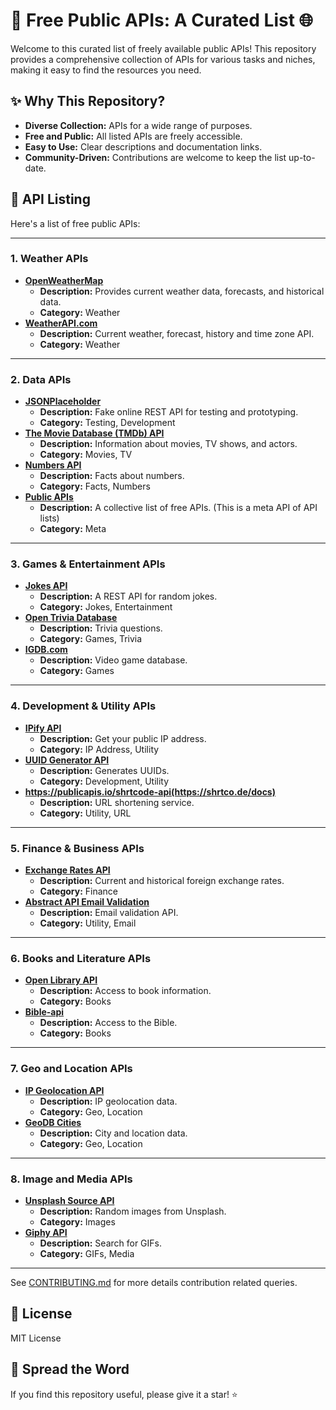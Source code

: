 # 🚀 Free Public APIs: A Curated List 🌐

Welcome to this curated list of freely available public APIs! This repository provides a comprehensive collection of APIs for various tasks and niches, making it easy to find the resources you need.

## ✨ Why This Repository?

* **Diverse Collection:** APIs for a wide range of purposes.
* **Free and Public:** All listed APIs are freely accessible.
* **Easy to Use:** Clear descriptions and documentation links.
* **Community-Driven:** Contributions are welcome to keep the list up-to-date.

## 📝 API Listing

Here's a list of free public APIs:

---

### 1. Weather APIs

* **[OpenWeatherMap](https://openweathermap.org/api)**
    * **Description:** Provides current weather data, forecasts, and historical data.
    * **Category:** Weather
* **[WeatherAPI.com](https://www.weatherapi.com/)**
    * **Description:** Current weather, forecast, history and time zone API.
    * **Category:** Weather

---

### 2. Data APIs

* **[JSONPlaceholder](https://jsonplaceholder.typicode.com/)**
    * **Description:** Fake online REST API for testing and prototyping.
    * **Category:** Testing, Development
* **[The Movie Database (TMDb) API](https://developers.themoviedb.org/3/getting-started)**
    * **Description:** Information about movies, TV shows, and actors.
    * **Category:** Movies, TV
* **[Numbers API](http://numbersapi.com/)**
    * **Description:** Facts about numbers.
    * **Category:** Facts, Numbers
* **[Public APIs](https://github.com/public-apis/public-apis)**
    * **Description:** A collective list of free APIs. (This is a meta API of API lists)
    * **Category:** Meta

---

### 3. Games & Entertainment APIs

* **[Jokes API](https://jokeapi.dev/)**
    * **Description:** A REST API for random jokes.
    * **Category:** Jokes, Entertainment
* **[Open Trivia Database](https://opentdb.com/api_config.php)**
    * **Description:** Trivia questions.
    * **Category:** Games, Trivia
* **[IGDB.com](https://api-docs.igdb.com/#introduction)**
    * **Description:** Video game database.
    * **Category:** Games

---

### 4. Development & Utility APIs

* **[IPify API](https://www.ipify.org/)**
    * **Description:** Get your public IP address.
    * **Category:** IP Address, Utility
* **[UUID Generator API](https://www.uuidtools.com/docs/api)**
    * **Description:** Generates UUIDs.
    * **Category:** Development, Utility
* **https://publicapis.io/shrtcode-api(https://shrtco.de/docs)**
    * **Description:** URL shortening service.
    * **Category:** Utility, URL

---

### 5. Finance & Business APIs

* **[Exchange Rates API](https://exchangeratesapi.io/)**
    * **Description:** Current and historical foreign exchange rates.
    * **Category:** Finance
* **[Abstract API Email Validation](https://www.abstractapi.com/email-validation-api)**
    * **Description:** Email validation API.
    * **Category:** Utility, Email

---

### 6. Books and Literature APIs

* **[Open Library API](https://openlibrary.org/developers/api)**
    * **Description:** Access to book information.
    * **Category:** Books
* **[Bible-api](https://bible-api.com/)**
    * **Description:** Access to the Bible.
    * **Category:** Books

---

### 7. Geo and Location APIs

* **[IP Geolocation API](https://ipgeolocation.io/)**
    * **Description:** IP geolocation data.
    * **Category:** Geo, Location
* **[GeoDB Cities](https://rapidapi.com/wirefreethought/api/geodb-cities/)**
    * **Description:** City and location data.
    * **Category:** Geo, Location

---

### 8. Image and Media APIs

* **[Unsplash Source API](https://source.unsplash.com/)**
    * **Description:** Random images from Unsplash.
    * **Category:** Images
* **[Giphy API](https://developers.giphy.com/docs/api)**
    * **Description:** Search for GIFs.
    * **Category:** GIFs, Media

---


See [CONTRIBUTING.md](CONTRIBUTING.md) for more details contribution related queries.

## 📜 License

MIT License

## 🌟 Spread the Word

If you find this repository useful, please give it a star! ⭐
